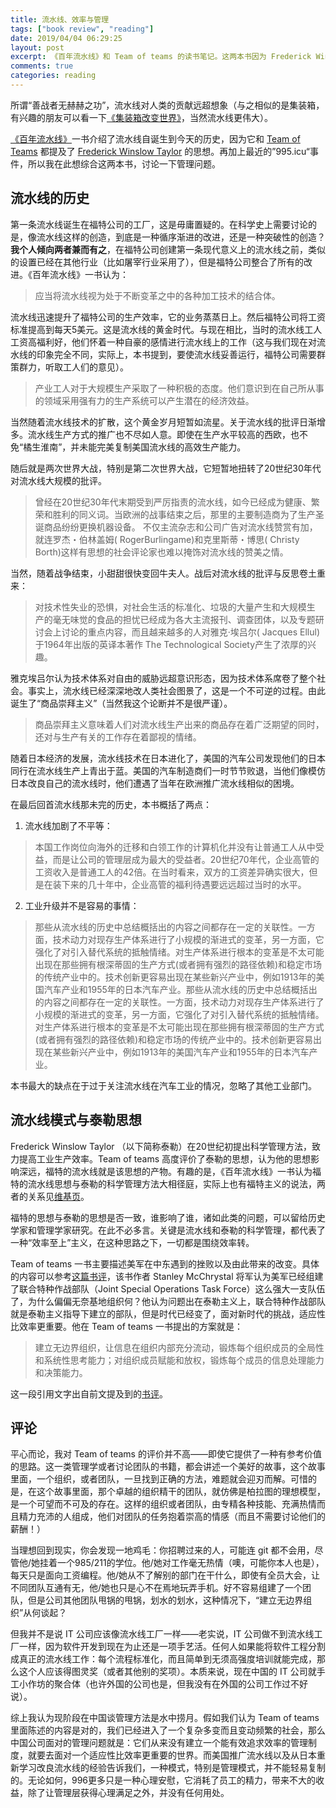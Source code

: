 ```yaml
---
title: 流水线、效率与管理
tags: ["book review", "reading"]
date: 2019/04/04 06:29:25
layout: post
excerpt: 《百年流水线》和 Team of teams 的读书笔记。这两本书因为 Frederick Winslow Taylor 联系在一起。
comments: true
categories: reading
---
```


所谓“善战者无赫赫之功”，流水线对人类的贡献远超想象（与之相似的是集装箱，有兴趣的朋友可以看一下[《集装箱改变世界》](https://book.douban.com/subject/2354988/)，当然流水线更伟大）。

[《百年流水线》](https://book.douban.com/subject/27136649/)一书介绍了流水线自诞生到今天的历史，因为它和 [Team of Teams](https://book.douban.com/subject/26330294/) 都提及了 [Frederick Winslow Taylor](https://en.wikipedia.org/wiki/Frederick_Winslow_Taylor) 的思想。再加上最近的”995.icu“事件，所以我在此想综合这两本书，讨论一下管理问题。

## 流水线的历史

第一条流水线诞生在福特公司的工厂，这是毋庸置疑的。在科学史上需要讨论的是，像流水线这样的创造，到底是一种循序渐进的改进，还是一种突破性的创造？**我个人倾向两者兼而有之**，在福特公司创建第一条现代意义上的流水线之前，类似的设置已经在其他行业（比如屠宰行业采用了），但是福特公司整合了所有的改进。《百年流水线》一书认为：

> 应当将流水线视为处于不断变革之中的各种加工技术的结合体。

流水线迅速提升了福特公司的生产效率，它的业务蒸蒸日上。然后福特公司将工资标准提高到每天5美元。这是流水线的黄金时代。与现在相比，当时的流水线工人工资高福利好，他们怀着一种自豪的感情进行流水线上的工作（这与我们现在对流水线的印象完全不同，实际上，本书提到，要使流水线妥善运行，福特公司需要群策群力，听取工人们的意见）。

> 产业工人对于大规模生产采取了一种积极的态度。他们意识到在自己所从事的领域采用强有力的生产系统可以产生潜在的经济效益。

当然随着流水线技术的扩散，这个黄金岁月短暂如流星。关于流水线的批评日渐增多。流水线生产方式的推广也不尽如人意。即使在生产水平较高的西欧，也不免“橘生淮南”，并未能完美复制美国流水线的高效生产能力。

随后就是两次世界大战，特别是第二次世界大战，它短暂地扭转了20世纪30年代对流水线大规模的批评。

> 曾经在20世纪30年代末期受到严厉指责的流水线，如今已经成为健康、繁荣和胜利的同义词。当欧洲的战事结束之后，那里的主要制造商为了生产圣诞商品纷纷更换机器设备。 不仅主流杂志和公司广告对流水线赞赏有加，就连罗杰・伯林盖姆( RogerBurlingame)和克里斯蒂・博思( Christy Borth)这样有思想的社会评论家也难以掩饰对流水线的赞美之情。

当然，随着战争结束，小甜甜很快变回牛夫人。战后对流水线的批评与反思卷土重来：

> 对技术性失业的恐惧，对社会生活的标准化、垃圾的大量产生和大规模生 产的毫无味觉的食品的担忧已经成为各大主流报刊、调查团体，以及专题研讨会上讨论的重点内容，而且越来越多的人对雅克·埃吕尔( Jacques Ellul)于1964年出版的英译本著作 The Technological Society产生了浓厚的兴趣。

雅克埃吕尔认为技术体系对自由的威胁远超意识形态，因为技术体系席卷了整个社会。事实上，流水线已经深深地改人类社会图景了，这是一个不可逆的过程。由此诞生了“商品崇拜主义”（当然我这个论断并不是很严谨）。

> 商品崇拜主义意味着人们对流水线生产出来的商品存在着广泛期望的同时，还对与生产有关的工作存在着鄙视的情绪。

随着日本经济的发展，流水线技术在日本进化了，美国的汽车公司发现他们的日本同行在流水线生产上青出于蓝。美国的汽车制造商们一时节节败退，当他们像模仿日本改良自己的流水线时，他们遭遇了当年在欧洲推广流水线相似的困境。

在最后回首流水线那未完的历史，本书概括了两点：

1. 流水线加剧了不平等：

> 本国工作岗位向海外的迁移和白领工作的计算机化并没有让普通工人从中受益，而是让公司的管理层成为最大的受益者。20世纪70年代，企业高管的工资收入是普通工人的42倍。在当时看来，双方的工资差异确实很大，但是在装下来的几十年中，企业高管的福利待遇要远远超过当时的水平。

2. 工业升级并不是容易的事情：

> 那些从流水线的历史中总结概括出的内容之间都存在一定的关联性。一方面，技术动力对现存生产体系进行了小规模的渐进式的变革，另一方面，它强化了对引入替代系统的抵触情绪。对生产体系进行根本的变革是不太可能出现在那些拥有根深蒂固的生产方式(或者拥有强烈的路径依赖)和稳定市场的传统产业中的。技术创新更容易出现在某些新兴产业中，例如1913年的美国汽车产业和1955年的日本汽车产业。那些从流水线的历史中总结概括出的内容之间都存在一定的关联性。一方面，技术动力对现存生产体系进行了小规模的渐进式的变革，另一方面，它强化了对引入替代系统的抵触情绪。对生产体系进行根本的变革是不太可能出现在那些拥有根深蒂固的生产方式(或者拥有强烈的路径依赖)和稳定市场的传统产业中的。技术创新更容易出现在某些新兴产业中，例如1913年的美国汽车产业和1955年的日本汽车产业。

本书最大的缺点在于过于关注流水线在汽车工业的情况，忽略了其他工业部门。

## 流水线模式与泰勒思想

Frederick Winslow Taylor （以下简称泰勒）在20世纪初提出科学管理方法，致力提高工业生产效率。Team of teams 高度评价了泰勒的思想，认为他的思想影响深远，福特的流水线就是该思想的产物。有趣的是，《百年流水线》一书认为福特的流水线思想与泰勒的科学管理方法大相径庭，实际上也有福特主义的说法，两者的关系见[维基页](https://en.wikipedia.org/wiki/Scientific_management#Relationship_to_Fordism)。

福特的思想与泰勒的思想是否一致，谁影响了谁，诸如此类的问题，可以留给历史学家和管理学家研究。在此不必多言。关键是流水线和泰勒的科学管理，都代表了一种“效率至上”主义，在这种思路之下，一切都是围绕效率转。

Team of teams 一书主要描述美军在中东遇到的挫败以及由此带来的改变。具体的内容可以参考[这篇书评](https://book.douban.com/review/7939119/)，该书作者 Stanley McChrystal 将军认为美军已经组建了联合特种作战部队（Joint Special Operations Task Force）这么强大一支队伍了，为什么偏偏无奈基地组织何？他认为问题出在泰勒主义上，联合特种作战部队就是泰勒主义指导下建立的部队，但是时代已经变了，面对新时代的挑战，适应性比效率更重要。他在 Team of teams 一书提出的方案就是：

> 建立无边界组织，让信息在组织内部充分流动，锻炼每个组织成员的全局性和系统性思考能力；对组织成员赋能和放权，锻炼每个成员的信息处理能力和决策能力。

这一段引用文字出自前文提及到的[书评](https://book.douban.com/review/7939119/)。

## 评论

平心而论，我对 Team of teams 的评价并不高——即使它提供了一种有参考价值的思路。这一类管理学或者讨论团队的书籍，都会讲述一个美好的故事，这个故事里面，一个组织，或者团队，一旦找到正确的方法，难题就会迎刃而解。可惜的是，在这个故事里面，那个卓越的组织精干的团队，就仿佛是柏拉图的理想模型，是一个可望而不可及的存在。这样的组织或者团队，由专精各种技能、充满热情而且精力充沛的人组成，他们对团队的任务抱着崇高的情感（而且不需要讨论他们的薪酬！）

当理想回到现实，你会发现一地鸡毛：你招聘过来的人，可能连 git 都不会用，尽管他/她挂着一个985/211的学位。他/她对工作毫无热情（噢，可能你本人也是），每天只是面向工资编程。他/她从不了解别的部门在干什么，即使有全员大会，让不同团队互通有无，他/她也只是心不在焉地玩弄手机。好不容易组建了一个团队，但是公司其他团队甩锅的甩锅，划水的划水，这种情况下，“建立无边界组织”从何谈起？

但我并不是说 IT 公司应该像流水线工厂一样——老实说，IT 公司做不到流水线工厂一样，因为软件开发到现在为止还是一项手艺活。任何人如果能将软件工程分割成真正的流水线工作：每个流程标准化，而且简单到无须高强度培训就能完成，那么这个人应该得图灵奖（或者其他别的奖项）。本质来说，现在中国的 IT 公司就手工小作坊的聚合体（也许外国的公司也是，但我没有在外国的公司工作过不好说）。

综上我认为现阶段在中国谈管理方法是水中捞月。假如我们认为 Team of teams 里面陈述的内容是对的，我们已经进入了一个复杂多变而且变动频繁的社会，那么中国公司面对的管理问题就是：它们从来没有建立一个能有效追求效率的管理制度，就要去面对一个适应性比效率更重要的世界。而美国推广流水线以及从日本重新学习改良流水线的经验告诉我们，一种模式，特别是管理模式，并不能轻易复制的。无论如何，996更多只是一种心理安慰，它消耗了员工的精力，带来不大的收益，除了让管理层获得心理满足之外，并没有任何用处。
